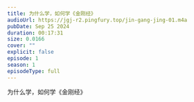```yaml
---
title: 为什么学，如何学《金刚经》
audioUrl: https://jgj-r2.pingfury.top/jin-gang-jing-01.m4a
pubDate: Sep 25 2024
duration: 00:17:31
size: 0.0166
cover: ""
explicit: false
episode: 1
season: 1
episodeType: full
---
```

为什么学，如何学《金刚经》
